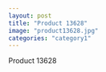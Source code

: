 ```yaml
---
layout: post
title: "Product 13628"
image: "product13628.jpg"
categories: "category1"
---
```

Product 13628
